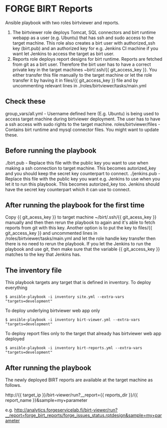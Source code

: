 FORGE BIRT Reports
====================

Ansible playbook with two roles birtviewer and reports. 

1. The birtviewer role deploys Tomcat, SQL connectors and birt runtime webapp as a user (e.g. Ubuntu) that has ssh and sudo access to the target machine. This role also creates a birt user with authorized_ssh key (birt.pub) and an authorized key for e.g. Jenkins CI machine if you want let Jenkins to access the target as birt user.
2. Reports role deploys report designs for birt runtime. Reports are fetched from git as a birt user. Therefore the birt user has to have a correct private key in the target machines ~birt/.ssh/{{ git_access_key }}. You either transfer this file manually to the target machine or let the role transfer it by having it in files/{{ git_access_key }} file and by uncommenting relevant lines in ./roles/birtviewer/tasks/main.yml

Check these
--------------------
 
group_vars/all.yml - Username defined here (E.g. Ubuntu) is being used to access target machine during birtviewer deployment. The user has to have a ssh access with sudo rights to the target machine.
roles/birtviewer/files - Contains birt runtime and mysql connector files. You might want to update these.

Before running the playbook
--------------------

./birt.pub - Replace this file with the public key you want to use when making a ssh connection to target machine. This becomes autorized_key and you should keep the secret key counterpart to connect.
./jenkins.pub - Replace this file with the public key you want e.g. Jenkins to use when you let it to run this playbook. This becomes autorized_key too. Jenkins should have the secret key counterpart which it can use to connect.

After running the playbook for the first time
--------------------

Copy {{ git_acess_key }} to target machine ~/birt/.ssh/{{ git_acess_key }} manually and then then rerun the playbook to again and it's able to fetch reports from git with this key.  Another option is to put the key to files/{{ git_access_key }} and uncommented lines in /roles/birtviewer/tasks/main.yml and let the role handle key transfer then there is no need to rerun the playbook. If you let the Jenkins to run the playbook and use git, then make sure that the variable {{ git_access_key }} matches to the key that Jenkins has.

The inventory file
--------------------

This playbook targets any target that is defined in inventory. To deploy everything 

    $ ansible-playbook -i inventory site.yml --extra-vars "targets=development" 

To deploy underlying birtviewer web app only

	$ ansible-playbook -i inventory birt-viewer.yml --extra-vars "targets=development"

To deploy report files only to the target that already has birtviewer web app deployed

	$ ansible-playbook -i inventory birt-reports.yml --extra-vars "targets=development"

After running the playbook
--------------------

The newly deployed BIRT reports are available at the target machine as follows.

   http://{{ target_ip }}/birt-viewer/run?__report={{ reports_dir }}/{{ report_name }}&sample=my+parameter   

   e.g.
   http://analytics.forgeservicelab.fi/birt-viewer/run?__report=forge_birt_reports/forge_issues_status.rptdesign&sample=my+parameter
